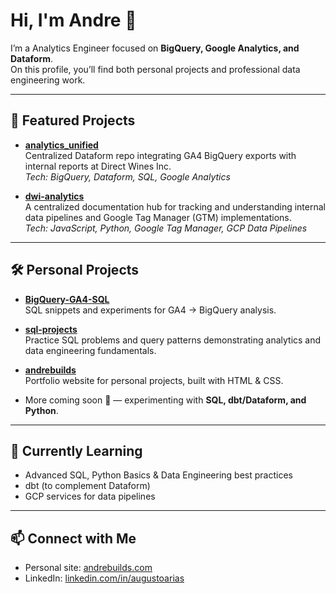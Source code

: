 # Hi, I'm Andre 👋

I’m a Analytics Engineer focused on **BigQuery, Google Analytics, and Dataform**.  
On this profile, you’ll find both personal projects and professional data engineering work.

---

## 🚀 Featured Projects

- [**analytics_unified**](https://github.com/andre-arias-dwi/analytics_unified)  
  Centralized Dataform repo integrating GA4 BigQuery exports with internal reports at Direct Wines Inc.  
  *Tech: BigQuery, Dataform, SQL, Google Analytics*

- [**dwi-analytics**](https://github.com/andre-arias-dwi/dwi-analytics)  
  A centralized documentation hub for tracking and understanding internal data pipelines and Google Tag Manager (GTM) implementations.  
  *Tech: JavaScript, Python, Google Tag Manager, GCP Data Pipelines*

---

## 🛠 Personal Projects

- [**BigQuery-GA4-SQL**](https://github.com/andre683/Bigquery-GA4-SQL)  
  SQL snippets and experiments for GA4 → BigQuery analysis.

- [**sql-projects**](https://github.com/andre683/sql-projects)  
  Practice SQL problems and query patterns demonstrating analytics and data engineering fundamentals.  

- [**andrebuilds**](https://github.com/andre683/andrebuilds)  
  Portfolio website for personal projects, built with HTML & CSS.  

- More coming soon 🚧 — experimenting with **SQL, dbt/Dataform, and Python**.

---

## 🌱 Currently Learning
- Advanced SQL, Python Basics & Data Engineering best practices  
- dbt (to complement Dataform)  
- GCP services for data pipelines  

---

## 📫 Connect with Me
- Personal site: [andrebuilds.com](#)
- LinkedIn: [linkedin.com/in/augustoarias](#)

